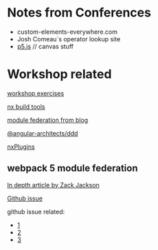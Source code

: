 # Notes from Conferences

-   custom-elements-everywhere.com
-   Josh Comeau`s operator lookup site
-   [p5.js](https://p5js.org/) // canvas stuff

# Workshop related

[workshop exercises](http://workshops.angulararchitects.io/ms/f9bc9634-a993-4ab0-acd1-926fe8a4064d/module_federation.html)

[nx build tools](https://github.com/manfredsteyer/ngx-build-plus)

[module federation from blog](https://www.angulararchitects.io/aktuelles/the-microfrontend-revolution-module-federation-in-webpack-5/)

[@angular-architects/ddd](https://www.npmjs.com/package/@angular-architects/ddd)

[nxPlugins](https://nx.dev/latest/angular/plugins/nx-plugin/overview)

## webpack 5 module federation

[In depth article by Zack Jackson](https://indepth.dev/webpack-5-module-federation-a-game-changer-in-javascript-architecture)

[Github issue](https://github.com/webpack/webpack/issues/10352)

github issue related:

-   [1](https://module-federation.github.io/)
-   [2](https://github.com/module-federation/module-federation-examples)
-   [3](https://github.com/webpack/changelog-v5/tree/master/guides)
